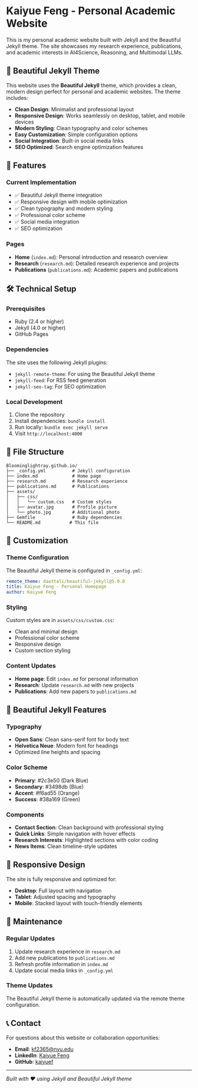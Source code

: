 # Kaiyue Feng - Personal Academic Website

This is my personal academic website built with Jekyll and the Beautiful Jekyll theme. The site showcases my research experience, publications, and academic interests in AI4Science, Reasoning, and Multimodal LLMs.

## 🎨 Beautiful Jekyll Theme

This website uses the **Beautiful Jekyll** theme, which provides a clean, modern design perfect for personal and academic websites. The theme includes:

- **Clean Design**: Minimalist and professional layout
- **Responsive Design**: Works seamlessly on desktop, tablet, and mobile devices
- **Modern Styling**: Clean typography and color schemes
- **Easy Customization**: Simple configuration options
- **Social Integration**: Built-in social media links
- **SEO Optimized**: Search engine optimization features

## 🚀 Features

### Current Implementation
- ✅ Beautiful Jekyll theme integration
- ✅ Responsive design with mobile optimization
- ✅ Clean typography and modern styling
- ✅ Professional color scheme
- ✅ Social media integration
- ✅ SEO optimization

### Pages
- **Home** (`index.md`): Personal introduction and research overview
- **Research** (`research.md`): Detailed research experience and projects
- **Publications** (`publications.md`): Academic papers and publications

## 🛠️ Technical Setup

### Prerequisites
- Ruby (2.4 or higher)
- Jekyll (4.0 or higher)
- GitHub Pages

### Dependencies
The site uses the following Jekyll plugins:
- `jekyll-remote-theme`: For using the Beautiful Jekyll theme
- `jekyll-feed`: For RSS feed generation
- `jekyll-seo-tag`: For SEO optimization

### Local Development
1. Clone the repository
2. Install dependencies: `bundle install`
3. Run locally: `bundle exec jekyll serve`
4. Visit `http://localhost:4000`

## 📁 File Structure

```
Bloominglightray.github.io/
├── _config.yml          # Jekyll configuration
├── index.md             # Home page
├── research.md          # Research experience
├── publications.md      # Publications
├── assets/
│   ├── css/
│   │   └── custom.css   # Custom styles
│   ├── avatar.jpg       # Profile picture
│   └── photo.jpg        # Additional photo
├── Gemfile              # Ruby dependencies
└── README.md           # This file
```

## 🎯 Customization

### Theme Configuration
The Beautiful Jekyll theme is configured in `_config.yml`:

```yaml
remote_theme: daattali/beautiful-jekyll@5.0.0
title: Kaiyue Feng - Personal Homepage
author: Kaiyue Feng
```

### Styling
Custom styles are in `assets/css/custom.css`:
- Clean and minimal design
- Professional color scheme
- Responsive design
- Custom section styling

### Content Updates
- **Home page**: Edit `index.md` for personal information
- **Research**: Update `research.md` with new projects
- **Publications**: Add new papers to `publications.md`

## 🌟 Beautiful Jekyll Features

### Typography
- **Open Sans**: Clean sans-serif font for body text
- **Helvetica Neue**: Modern font for headings
- Optimized line heights and spacing

### Color Scheme
- **Primary**: #2c3e50 (Dark Blue)
- **Secondary**: #3498db (Blue)
- **Accent**: #f6ad55 (Orange)
- **Success**: #38a169 (Green)

### Components
- **Contact Section**: Clean background with professional styling
- **Quick Links**: Simple navigation with hover effects
- **Research Interests**: Highlighted sections with color coding
- **News Items**: Clean timeline-style updates

## 📱 Responsive Design

The site is fully responsive and optimized for:
- **Desktop**: Full layout with navigation
- **Tablet**: Adjusted spacing and typography
- **Mobile**: Stacked layout with touch-friendly elements

## 🔧 Maintenance

### Regular Updates
1. Update research experience in `research.md`
2. Add new publications to `publications.md`
3. Refresh profile information in `index.md`
4. Update social media links in `_config.yml`

### Theme Updates
The Beautiful Jekyll theme is automatically updated via the remote theme configuration.

## 📞 Contact

For questions about this website or collaboration opportunities:

- **Email**: kf2365@nyu.edu
- **LinkedIn**: [Kaiyue Feng](https://www.linkedin.com/in/kaiyue-feng-4480622b8/)
- **GitHub**: [kaiyuef](https://github.com/kaiyuef)

---

*Built with ❤️ using Jekyll and Beautiful Jekyll theme* 
